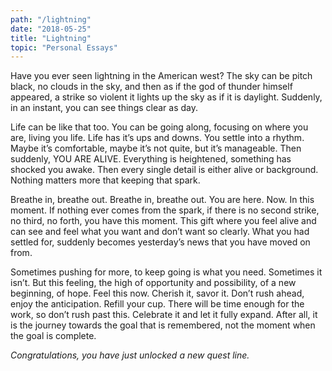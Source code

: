 ```yaml
---
path: "/lightning"
date: "2018-05-25"
title: "Lightning"
topic: "Personal Essays"
---
```


Have you ever seen lightning in the American west?  The sky can be pitch black, no clouds in the sky, and then as if the god of thunder himself appeared, a strike so violent it lights up the sky as if it is daylight.  Suddenly, in an instant, you can see things clear as day.

Life can be like that too.  You can be going along, focusing on where you are, living  you life.  Life has it’s ups and downs.  You settle into a rhythm.  Maybe it’s comfortable, maybe it’s not quite, but it’s manageable.  Then suddenly, YOU ARE ALIVE.  Everything is heightened, something has shocked you awake.  Then every single detail is either alive or background.  Nothing matters more that keeping that spark.  

Breathe in, breathe out.  Breathe in, breathe out.  You are here.  Now.  In this moment.  If nothing ever comes from the spark, if there is no second strike, no third, no forth, you have this moment.  This gift where you feel alive and can see and feel what you want and don’t want so clearly.  What you had settled for, suddenly becomes yesterday’s news that you have moved on from.  

Sometimes pushing for more, to keep going is what you need.  Sometimes it isn’t.  But this feeling, the high of opportunity and possibility, of a new beginning, of hope.  Feel this now.  Cherish it, savor it.  Don’t rush ahead, enjoy the anticipation.  Refill your cup.  There will be time enough for the work, so don’t rush past this.  Celebrate it and let it fully expand.  After all, it is the journey towards the goal that is remembered, not the moment when the goal is complete.

_Congratulations, you have just unlocked a new quest line._